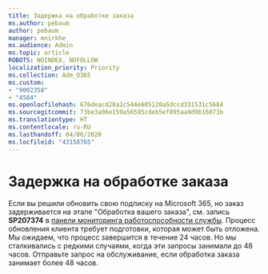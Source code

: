 ```yaml
---
title: Задержка на обработке заказа
ms.author: pebaum
author: pebaum
manager: mnirkhe
ms.audience: Admin
ms.topic: article
ROBOTS: NOINDEX, NOFOLLOW
localization_priority: Priority
ms.collection: Adm_O365
ms.custom:
- "9002358"
- "4584"
ms.openlocfilehash: 676deacd28a1c544e605120a5dccd331531c5684
ms.sourcegitcommit: 73be3a06e159a56595cdeb5ef095aa9d9b16073b
ms.translationtype: HT
ms.contentlocale: ru-RU
ms.lasthandoff: 04/06/2020
ms.locfileid: "43158765"
---
```

# <a name="stuck-on-processing-order"></a>Задержка на обработке заказа

Если вы решили обновить свою подписку на Microsoft 365, но заказ задерживается на этапе "Обработка вашего заказа", см. запись **SP207374** в [панели мониторинга работоспособности службы](https://admin.microsoft.com/AdminPortal/Home?adminportal=1&msCV=%2BbOQtMNsz0ei8f5z.0.36#/servicehealth). Процесс обновления клиента требует подготовки, которая может быть отложена. Мы ожидаем, что процесс завершится в течение 24 часов. Но мы сталкивались с редкими случаями, когда эти запросы занимали до 48 часов. Отправьте запрос на обслуживание, если обработка заказа занимает более 48 часов.
